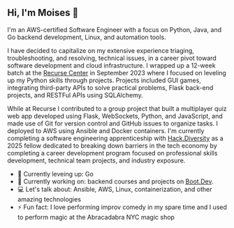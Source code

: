 ## Hi, I'm Moises 👋 

I'm an AWS-certified Software Engineer with a focus on Python, Java, and Go backend development, Linux, and automation tools.

I have decided to capitalize on my extensive experience triaging, troubleshooting, and resolving, technical issues, in a career pivot toward software development and cloud infrastructure. I wrapped up a 12-week batch at the [Recurse Center](https://www.recurse.com/) in September 2023 where I focused on leveling up my Python skills through projects. Projects included GUI games, integrating third-party APIs to solve practical problems, Flask back-end projects, and RESTFul APIs using SQLAlchemy.

While at Recurse I contributed to a group project that built a multiplayer quiz web app developed using Flask, WebSockets, Python, and JavaScript, and made use of Git for version control and GitHub issues to organize tasks. I deployed to AWS using Ansible and Docker containers. I'm currently completing a software engineering apprenticeship with [Hack.Diversity](https://www.hackdiversity.com/) as a 2025 fellow dedicated to breaking down barriers in the tech economy by completing a career development program focused on professional skills development, technical team projects, and industry exposure.

- 🌱 Currently leveing up: Go
- 🔨 Currently working on: backend courses and projects on [Boot.Dev](https://boot.dev/).
- 💻 Let's talk about: Ansible, AWS, Linux, containerization, and other amazing technologies
- ⚡ Fun fact: I love performing improv comedy in my spare time and I used to perform magic at the Abracadabra NYC magic shop

